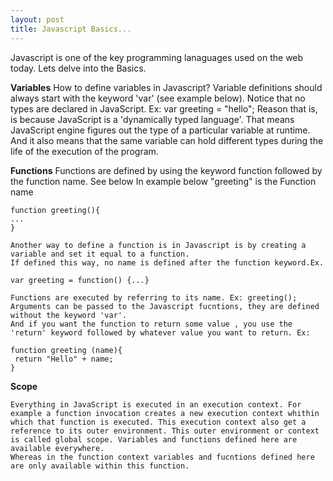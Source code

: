 ```yaml
---
layout: post
title: Javascript Basics...
---
```


Javascript is one of the key programming lanaguages used on the web today. Lets delve into the Basics.

**Variables**
    How to define variables in Javascript?
    Variable definitions should always start with the keyword 'var' (see example below).
    Notice that no types are declared in JavaScript.
     Ex: var greeting = "hello";
    Reason that is, is because JavaScript is a 'dynamically typed language'. 
    That means JavaScript engine figures out the type of a particular variable at runtime.
    And it also means that the same variable can hold different types during the life of the execution of the program.
   
**Functions**
    Functions are defined by using the keyword function followed by the function name. See below
    In example below "greeting" is the Function name
    
    function greeting(){
    ...
    }
    
    Another way to define a function is in Javascript is by creating a variable and set it equal to a function.
    If defined this way, no name is defined after the function keyword.Ex.
    
    var greeting = function() {...}
    
    Functions are executed by referring to its name. Ex: greeting();
    Arguments can be passed to the Javascript fucntions, they are defined without the keyword 'var'. 
    And if you want the function to return some value , you use the 'return' keyword followed by whatever value you want to return. Ex:
    
    function greeting (name){
     return "Hello" + name;
    }
    
**Scope**

    Everything in JavaScript is executed in an execution context. For example a function invocation creates a new execution context whithin which that function is executed. This execution context also get a reference to its outer environment. This outer environment or context is called global scope. Variables and functions defined here are available everywhere.
    Whereas in the function context variables and fucntions defined here are only available within this function.
    
    
    
    
    
